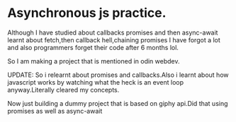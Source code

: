 # Asynchronous js practice.

Although I have studied about callbacks promises and then async-await learnt about fetch,then callback hell,chaining promises I have forgot a lot and also programmers forget their code after 6 months lol.

So I am making a project that is mentioned in odin webdev.


UPDATE:
So i relearnt about promises and callbacks.Also i learnt about how javascript works by watching what the heck is an event loop anyway.Literally cleared my concepts.

Now just building a dummy project that is based on giphy api.Did that using promises as well as async-await